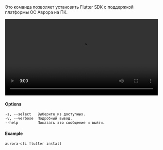 Это команда позволяет установить Flutter SDK с поддержкой платформы ОС Аврора на ПК.

<video width="100%" controls>
  <source src="/videos/flutter_install.mp4" type="video/mp4">
</video>

#### Options

```shell
-s, --select   Выберите из доступных.
-v, --verbose  Подробный вывод.
--help         Показать это сообщение и выйти.
```

#### Example

```shell
aurora-cli flutter install
```
